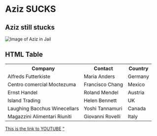 <!DOCTYPE html>
<html lang="en">
<head>
    <meta charset="UTF-8">
    <meta name="viewport" content="width=device-width, initial-scale=1.0">
    <title>Document</title>
</head>
<body>
    <h1>Aziz SUCKS</h1>
    <h2>Aziz still stucks</h2>
    <img src="" alt="Image of Aziz in Jail">
    <!-- <a href="https://pl.wikipedia.org/wiki/Plik:Tomasz_Goehs_in_concert_with_KULT_26_10_2014.JPG">image link</a> -->
    <!-- <img src="https://upload.wikimedia.org/wikipedia/commons/thumb/f/fb/Tomasz_Goehs_in_concert_with_KULT_26_10_2014.JPG/400px-Tomasz_Goehs_in_concert_with_KULT_26_10_2014.JPG" alt=""> -->
    <h2>HTML Table</h2>

<table>
  <tr>
    <th>Company</th>
    <th>Contact</th>
    <th>Country</th>
  </tr>
  <tr>
    <td>Alfreds Futterkiste</td>
    <td>Maria Anders</td>
    <td>Germany</td>
  </tr>
  <tr>
    <td>Centro comercial Moctezuma</td>
    <td>Francisco Chang</td>
    <td>Mexico</td>
  </tr>
  <tr>
    <td>Ernst Handel</td>
    <td>Roland Mendel</td>
    <td>Austria</td>
  </tr>
  <tr>
    <td>Island Trading</td>
    <td>Helen Bennett</td>
    <td>UK</td>
  </tr>
  <tr>
    <td>Laughing Bacchus Winecellars</td>
    <td>Yoshi Tannamuri</td>
    <td>Canada</td>
  </tr>
  <tr>
    <td>Magazzini Alimentari Riuniti</td>
    <td>Giovanni Rovelli</td>
    <td>Italy</td>
  </tr>
</table>
<p>
    <a href="https://www.youtube.com">This is the link to YOUTUBE</a>
    <a href="<iframe width="1250" height="703" src="https://www.youtube.com/embed/tscgWCBbeao" title="Agenda47: President Trump’s Ten Principles For Great Schools Leading To Great Jobs" frameborder="0" allow="accelerometer; autoplay; clipboard-write; encrypted-media; gyroscope; picture-in-picture; web-share" allowfullscreen></iframe>"</a>
</p>
<div>
    <img src=""
</div>
</body>
</html>
